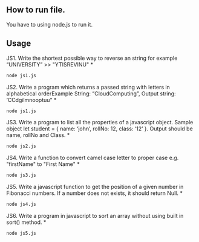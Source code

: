 ## How to run file.

You have to using node.js to run it.

## Usage

JS1. Write the shortest possible way to reverse an string for example “UNIVERSITY” >> "YTISREVINU" *

```bash
node js1.js
```

JS2. Write a program which returns a passed string with letters in alphabetical orderExample String: “CloudComputing”, Output string: ‘CCdgilmnooptuu” *

```bash
node js1.js
```


JS3. Write a program to list all the properties of a javascript object. Sample object let student = { name: ‘john’, rollNo: 12, class: ‘12’ }. Output should be name, rollNo and Class. *

```bash
node js2.js
```

JS4. Write a function to convert camel case letter to proper case e.g. "firstName" to "First Name" *

```bash
node js3.js
```

JS5. Write a javascript function to get the position of a given number in Fibonacci numbers. If a number does not exists, it should return Null. *

```bash
node js4.js
```

JS6. Write a program in javascript to sort an array without using built in sort() method. *

```bash
node js5.js
```